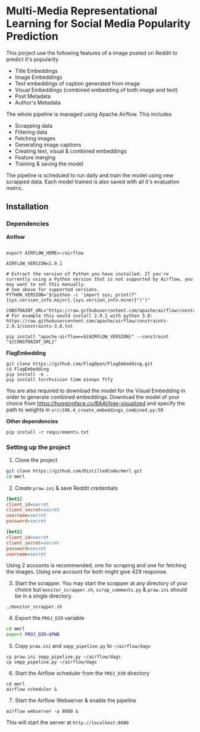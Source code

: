 # Multi-Media Representational Learning for Social Media Popularity Prediction

This porject use the following features of a image posted on Reddit to predict it's popularity
* Title Embeddings
* Image Embeddings
* Text embeddings of caption generated from image
* Visual Embeddings (combined embedding of both image and text)
* Post Metadata
* Author's Metadata

The whole pipeline is managed using Apache Airflow. This includes
*  Scrapping data
*  Filtering data
*  Fetching images
*  Generating image captions
*  Creating text, visual & combined embeddings
*  Feature merging
*  Training & saving the model

The pipeline is scheduled to run daily and train the model using new scrapped data. Each model trained is also saved with all it's evaluation metric.

## Installation

### Dependencies

**Airlfow**   

```shell

export AIRFLOW_HOME=~/airflow

AIRFLOW_VERSION=2.9.1

# Extract the version of Python you have installed. If you're currently using a Python version that is not supported by Airflow, you may want to set this manually.
# See above for supported versions.
PYTHON_VERSION="$(python -c 'import sys; print(f"{sys.version_info.major}.{sys.version_info.minor}")')"

CONSTRAINT_URL="https://raw.githubusercontent.com/apache/airflow/constraints-${AIRFLOW_VERSION}/constraints-${PYTHON_VERSION}.txt"
# For example this would install 2.9.1 with python 3.8: https://raw.githubusercontent.com/apache/airflow/constraints-2.9.1/constraints-3.8.txt

pip install "apache-airflow==${AIRFLOW_VERSION}" --constraint "${CONSTRAINT_URL}"

```

**FlagEmbedding**

```shell
git clone https://github.com/FlagOpen/FlagEmbedding.git
cd FlagEmbedding
pip install -e .
pip install torchvision timm einops ftfy
```

You are also required to download the model for the Visual Embedding in order to generate combined embeddings. Download the model of your choice from https://huggingface.co/BAAI/bge-visualized and specify the path to weights in `src\t06.4_create_embeddings_combined.py:50`


**Other dependencies**

```shell
pip install -r requirements.txt
```

### Setting up the project

1. Clone the project

```bash
git clone https://github.com/DistilledCode/mmrl.git
cd mmrl
```

2. Create `praw.ini` & save Reddit credentials

```ini
[bot1]
client_id=secret
client_secret=secret
username=secret
password=secret

[bot2]
client_id=secret
client_secret=secret
password=secret
username=secret
```


Using 2 accounts is recommended, one for scraping and one for fetching the images. Using one account for both might give 429 response.


3. Start the scrapper. You may start the scrapper at any directory of your choice but `monitor_scrapper.sh`, `scrap_comments.py` & `praw.ini` should be in a single directory.

```shell
./monitor_scrapper.sh
```

4. Export the `PROJ_DIR` variable

```bash
cd mmrl
export PROJ_DIR=$PWD
```

5. Copy `praw.ini` and `smpp_pipeline.py` to `~/airflow/dags`

```shell
cp praw.ini smpp_pipeline.py ~/airflow/dags
cp smpp_pipeline.py ~/airflow/dags
```

6. Start the Airflow scheduler from the `PROJ_DIR` directory 

```shell
cd mmrl
airflow scheduler &
```
7. Start the Airflow Webserver & enable the pipeline
```shell
airflow webserver -p 8080 &
```
This will start the server at `http://localhost:8080`


